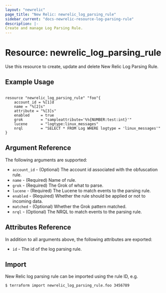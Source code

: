 ```yaml
---
layout: "newrelic"
page_title: "New Relic: newrelic_log_parsing_rule"
sidebar_current: "docs-newrelic-resource-log-parsing-rule"
description: |-
Create and manage Log Parsing Rule.
---
```


# Resource: newrelic\_log\_parsing\_rule

Use this resource to create, update and delete New Relic Log Parsing Rule.

## Example Usage

```hcl

resource "newrelic_log_parsing_rule" "foo"{
	account_id = %[1]d
	name = "%[2]s"
	attribute = "%[3]s"
	enabled     = true
    grok        = "sampleattribute='%%{NUMBER:test:int}'"
    lucene      = "logtype:linux_messages"
    nrql        = "SELECT * FROM Log WHERE logtype = 'linux_messages'"
}

```


## Argument Reference

The following arguments are supported:

* `account_id` - (Optional) The account id associated with the obfuscation rule.
* `name` - (Required) Name of rule.
* `grok` - (Required) The Grok of what to parse.
* `lucene` - (Required) The Lucene to match events to the parsing rule.
* `enabled` - (Required) Whether the rule should be applied or not to incoming data.
* `matched` - (Optional) Whether the Grok pattern matched.
* `nrql` - (Optional) The NRQL to match events to the parsing rule.




## Attributes Reference

In addition to all arguments above, the following attributes are exported:

* `id` - The id of the log parsing rule.

## Import

New Relic log parsing rule can be imported using the rule ID, e.g.

```bash
$ terraform import newrelic_log_parsing_rule.foo 3456789
```
